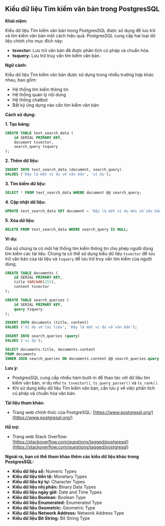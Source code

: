 ## Kiểu dữ liệu Tìm kiếm văn bản trong PostgresSQL

**Khái niệm:**

Kiểu dữ liệu Tìm kiếm văn bản trong PostgresSQL được sử dụng để lưu trữ và tìm kiếm văn bản một cách hiệu quả. PostgresSQL cung cấp hai loại dữ liệu chính cho mục đích này:

- **tsvector:** Lưu trữ văn bản đã được phân tích cú pháp và chuẩn hóa.
- **tsquery:** Lưu trữ truy vấn tìm kiếm văn bản.

**Ngữ cảnh:**

Kiểu dữ liệu Tìm kiếm văn bản được sử dụng trong nhiều trường hợp khác nhau, bao gồm:

- Hệ thống tìm kiếm thông tin
- Hệ thống quản lý nội dung
- Hệ thống chatbot
- Bất kỳ ứng dụng nào cần tìm kiếm văn bản

**Cách sử dụng:**

**1. Tạo bảng:**

```sql
CREATE TABLE text_search_data (
    id SERIAL PRIMARY KEY,
    document tsvector,
    search_query tsquery
);
```

**2. Thêm dữ liệu:**

```sql
INSERT INTO text_search_data (document, search_query)
VALUES ('Đây là một ví dụ về văn bản', 'ví dụ');
```

**3. Tìm kiếm dữ liệu:**

```sql
SELECT * FROM text_search_data WHERE document @@ search_query;
```

**4. Cập nhật dữ liệu:**

```sql
UPDATE text_search_data SET document = 'Đây là một ví dụ mới về văn bản' WHERE id = 1;
```

**5. Xóa dữ liệu:**

```sql
DELETE FROM text_search_data WHERE search_query IS NULL;
```

**Ví dụ:**

Giả sử chúng ta có một hệ thống tìm kiếm thông tin cho phép người dùng tìm kiếm các tài liệu. Chúng ta có thể sử dụng kiểu dữ liệu `tsvector` để lưu trữ văn bản của tài liệu và `tsquery` để lưu trữ truy vấn tìm kiếm của người dùng.

```sql
CREATE TABLE documents (
    id SERIAL PRIMARY KEY,
    title VARCHAR(255),
    content tsvector
);

CREATE TABLE search_queries (
    id SERIAL PRIMARY KEY,
    query tsquery
);

INSERT INTO documents (title, content)
VALUES ('Ví dụ về tài liệu', 'Đây là một ví dụ về văn bản');

INSERT INTO search_queries (query)
VALUES ('ví dụ');

SELECT documents.title, documents.content
FROM documents
INNER JOIN search_queries ON documents.content @@ search_queries.query;
```

**Lưu ý:**

- PostgresSQL cung cấp nhiều hàm built-in để thao tác với dữ liệu tìm kiếm văn bản, ví dụ như `to_tsvector()`, `ts_query_parser()` và `ts_rank()`.
- Khi sử dụng kiểu dữ liệu Tìm kiếm văn bản, cần lưu ý về việc phân tích cú pháp và chuẩn hóa văn bản.

**Tài liệu tham khảo:**

- Trang web chính thức của PostgreSQL: [https://www.postgresql.org/](https://www.postgresql.org/)

**Hỗ trợ:**

- Trang web Stack Overflow: [https://stackoverflow.com/questions/tagged/postgresql](https://stackoverflow.com/questions/tagged/postgresql)

**Ngoài ra, bạn có thể tham khảo thêm các kiểu dữ liệu khác trong PostgresSQL:**

- **Kiểu dữ liệu số:** Numeric Types
- **Kiểu dữ liệu tiền tệ:** Monetary Types
- **Kiểu dữ liệu ký tự:** Character Types
- **Kiểu dữ liệu nhị phân:** Binary Data Types
- **Kiểu dữ liệu ngày giờ:** Date and Time Types
- **Kiểu dữ liệu Boolean:** Boolean Type
- **Kiểu dữ liệu Enumerated:** Enumerated Type
- **Kiểu dữ liệu Geometric:** Geometric Type
- **Kiểu dữ liệu Network Address:** Network Address Type
- **Kiểu dữ liệu Bit String:** Bit String Type
